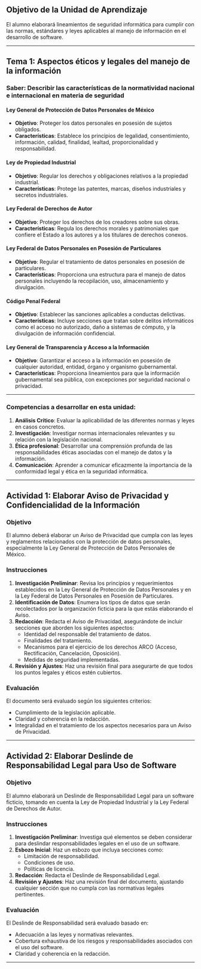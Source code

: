 ## Objetivo de la Unidad de Aprendizaje
El alumno elaborará lineamientos de seguridad informática para cumplir con las normas, estándares y leyes aplicables al manejo de información en el desarrollo de software.

---

## Tema 1: Aspectos éticos y legales del manejo de la información

### Saber: Describir las características de la normatividad nacional e internacional en materia de seguridad 

#### Ley General de Protección de Datos Personales de México

- **Objetivo**: Proteger los datos personales en posesión de sujetos obligados.
- **Características**: Establece los principios de legalidad, consentimiento, información, calidad, finalidad, lealtad, proporcionalidad y responsabilidad.
  
#### Ley de Propiedad Industrial 

- **Objetivo**: Regular los derechos y obligaciones relativos a la propiedad industrial.
- **Características**: Protege las patentes, marcas, diseños industriales y secretos industriales.

#### Ley Federal de Derechos de Autor

- **Objetivo**: Proteger los derechos de los creadores sobre sus obras.
- **Características**: Regula los derechos morales y patrimoniales que confiere el Estado a los autores y a los titulares de derechos conexos.

#### Ley Federal de Datos Personales en Posesión de Particulares

- **Objetivo**: Regular el tratamiento de datos personales en posesión de particulares.
- **Características**: Proporciona una estructura para el manejo de datos personales incluyendo la recopilación, uso, almacenamiento y divulgación.

#### Código Penal Federal

- **Objetivo**: Establecer las sanciones aplicables a conductas delictivas.
- **Características**: Incluye secciones que tratan sobre delitos informáticos como el acceso no autorizado, daño a sistemas de cómputo, y la divulgación de información confidencial.

#### Ley General de Transparencia y Acceso a la Información

- **Objetivo**: Garantizar el acceso a la información en posesión de cualquier autoridad, entidad, órgano y organismo gubernamental.
- **Características**: Proporciona lineamientos para que la información gubernamental sea pública, con excepciones por seguridad nacional o privacidad.

---

### Competencias a desarrollar en esta unidad:

1. **Análisis Crítico**: Evaluar la aplicabilidad de las diferentes normas y leyes en casos concretos.
2. **Investigación**: Investigar normas internacionales relevantes y su relación con la legislación nacional.
3. **Ética profesional**: Desarrollar una comprensión profunda de las responsabilidades éticas asociadas con el manejo de datos y la información.
4. **Comunicación**: Aprender a comunicar eficazmente la importancia de la conformidad legal y ética en la seguridad informática.

---
## Actividad 1: Elaborar Aviso de Privacidad y Confidencialidad de la Información

### Objetivo

El alumno deberá elaborar un Aviso de Privacidad que cumpla con las leyes y reglamentos relacionados con la protección de datos personales, especialmente la Ley General de Protección de Datos Personales de México.

### Instrucciones

1. **Investigación Preliminar**: Revisa los principios y requerimientos establecidos en la Ley General de Protección de Datos Personales y en la Ley Federal de Datos Personales en Posesión de Particulares.
2. **Identificación de Datos**: Enumera los tipos de datos que serán recolectados por la organización ficticia para la que estás elaborando el Aviso.
3. **Redacción**: Redacta el Aviso de Privacidad, asegurándote de incluir secciones que aborden los siguientes aspectos:
    - Identidad del responsable del tratamiento de datos.
    - Finalidades del tratamiento.
    - Mecanismos para el ejercicio de los derechos ARCO (Acceso, Rectificación, Cancelación, Oposición).
    - Medidas de seguridad implementadas.
4. **Revisión y Ajustes**: Haz una revisión final para asegurarte de que todos los puntos legales y éticos estén cubiertos.

### Evaluación

El documento será evaluado según los siguientes criterios:
- Cumplimiento de la legislación aplicable.
- Claridad y coherencia en la redacción.
- Integralidad en el tratamiento de los aspectos necesarios para un Aviso de Privacidad.

---

## Actividad 2: Elaborar Deslinde de Responsabilidad Legal para Uso de Software

### Objetivo

El alumno elaborará un Deslinde de Responsabilidad Legal para un software ficticio, tomando en cuenta la Ley de Propiedad Industrial y la Ley Federal de Derechos de Autor.

### Instrucciones

1. **Investigación Preliminar**: Investiga qué elementos se deben considerar para deslindar responsabilidades legales en el uso de un software.
2. **Esbozo Inicial**: Haz un esbozo que incluya secciones como:
    - Limitación de responsabilidad.
    - Condiciones de uso.
    - Políticas de licencia.
3. **Redacción**: Redacta el Deslinde de Responsabilidad Legal.
4. **Revisión y Ajustes**: Haz una revisión final del documento, ajustando cualquier sección que no cumpla con las normativas legales pertinentes.

### Evaluación

El Deslinde de Responsabilidad será evaluado basado en:
- Adecuación a las leyes y normativas relevantes.
- Cobertura exhaustiva de los riesgos y responsabilidades asociados con el uso del software.
- Claridad y coherencia en la redacción.

---
